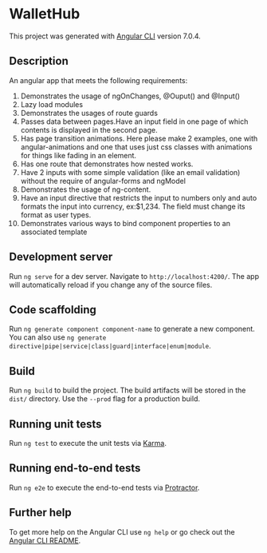 # WalletHub

This project was generated with [Angular CLI](https://github.com/angular/angular-cli) version 7.0.4.

## Description
An angular app that meets the following requirements:
1) Demonstrates the usage of ngOnChanges, @Ouput() and @Input()
2) Lazy load modules
3) Demonstrates the usages of route guards
4) Passes data between pages.Have an input field in one page of which contents is displayed in the second page.
5) Has page transition animations. Here please make 2 examples, one with angular-animations and one that uses just css classes with animations for things like fading in an element.
6) Has one route that demonstrates how nested <router-outlet> works.
7) Have 2 inputs with some simple validation (like an email validation) without the require of angular-forms and ngModel
8) Demonstrates the usage of ng-content.
9) Have an input directive that restricts the input to numbers only and auto formats the input into currency, ex:$1,234. The field must    change its format as user types.
10) Demonstrates various ways to bind component properties to an associated template

## Development server

Run `ng serve` for a dev server. Navigate to `http://localhost:4200/`. The app will automatically reload if you change any of the source files.

## Code scaffolding

Run `ng generate component component-name` to generate a new component. You can also use `ng generate directive|pipe|service|class|guard|interface|enum|module`.

## Build

Run `ng build` to build the project. The build artifacts will be stored in the `dist/` directory. Use the `--prod` flag for a production build.

## Running unit tests

Run `ng test` to execute the unit tests via [Karma](https://karma-runner.github.io).

## Running end-to-end tests

Run `ng e2e` to execute the end-to-end tests via [Protractor](http://www.protractortest.org/).

## Further help

To get more help on the Angular CLI use `ng help` or go check out the [Angular CLI README](https://github.com/angular/angular-cli/blob/master/README.md).
